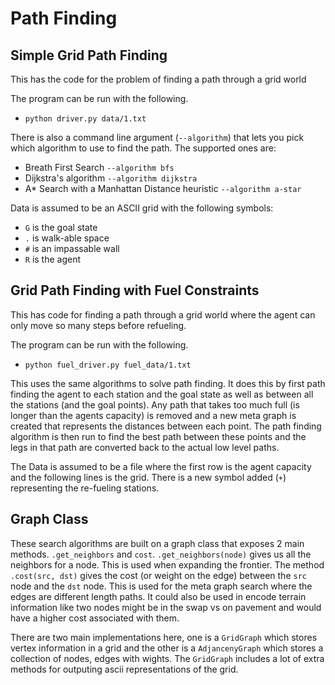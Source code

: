 # Path Finding

## Simple Grid Path Finding

This has the code for the problem of finding a path through a grid world

The program can be run with the following.

 * `python driver.py data/1.txt`

There is also a command line argument (`--algorithm`) that lets you pick which algorithm to use to find the path. The supported ones are:

 * Breath First Search `--algorithm bfs`
 * Dijkstra's algorithm `--algorithm dijkstra`
 * A\* Search with a Manhattan Distance heuristic `--algorithm a-star`

Data is assumed to be an ASCII grid with the following symbols:

 * `G` is the goal state
 * `.` is walk-able space
 * `#` is an impassable wall
 * `R` is the agent

## Grid Path Finding with Fuel Constraints

This has code for finding a path through a grid world where the agent can only move so many steps before refueling.

The program can be run with the following.

 * `python fuel_driver.py fuel_data/1.txt`

This uses the same algorithms to solve path finding. It does this by first path finding the agent to each station and
the goal state as well as between all the stations (and the goal points). Any path that takes too much full (is longer
than the agents capacity) is removed and a new meta graph is created that represents the distances between each point.
The path finding algorithm is then run to find the best path between these points and the legs in that path are
converted back to the actual low level paths.

The Data is assumed to be a file where the first row is the agent capacity and the following lines is the grid. There is
a new symbol added (`+`) representing the re-fueling stations.

## Graph Class

These search algorithms are built on a graph class that exposes 2 main methods. `.get_neighbors` and `cost`.
`.get_neighbors(node)` gives us all the neighbors for a node. This is used when expanding the frontier. The
method `.cost(src, dst)` gives the cost (or weight on the edge) between the `src` node and the `dst` node. This
is used for the meta graph search where the edges are different length paths. It could also be used in encode
terrain information like two nodes might be in the swap vs on pavement and would have a higher cost associated with them.

There are two main implementations here, one is a `GridGraph` which stores vertex information in a grid and the
other is a `AdjancenyGraph` which stores a collection of nodes, edges with wights. The `GridGraph` includes a
lot of extra methods for outputing ascii representations of the grid.
